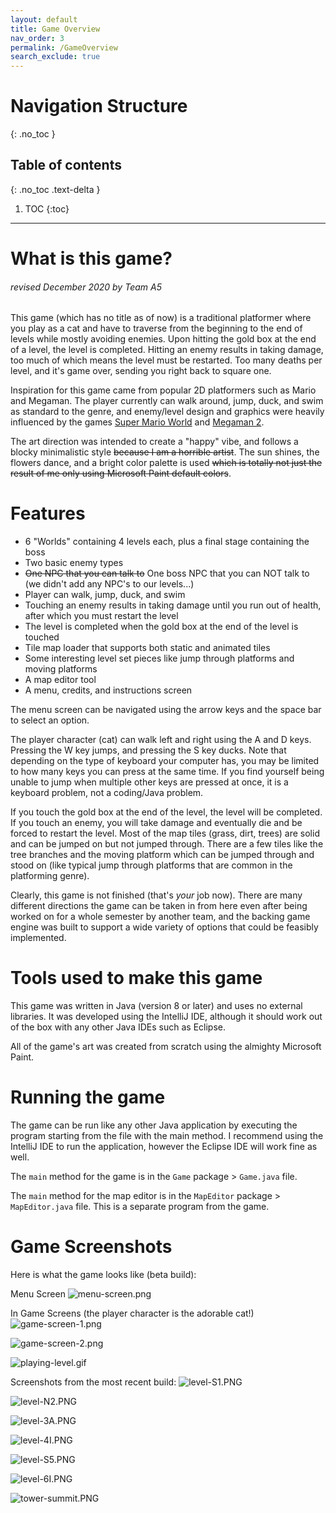 ```yaml
---
layout: default
title: Game Overview
nav_order: 3
permalink: /GameOverview
search_exclude: true
---
```


# Navigation Structure
{: .no_toc }

## Table of contents
{: .no_toc .text-delta }

1. TOC
{:toc}

---

# What is this game?
###### revised December 2020 by Team A5

This game (which has no title as of now) is a traditional platformer where you play as a cat and have to traverse from the beginning to the end of 
levels while mostly avoiding enemies. Upon hitting the gold box at the end of a level, the level is completed. Hitting an enemy results in taking damage, too much of which means the level must be restarted.
Too many deaths per level, and it's game over, sending you right back to square one.

Inspiration for this game came from popular 2D platformers such as Mario and Megaman. The player currently can walk around, jump, duck, and swim as standard to the genre,
and enemy/level design and graphics were heavily influenced by the games [Super Mario World](https://www.youtube.com/watch?v=ta7ufW0Prws) and [Megaman 2](https://www.youtube.com/watch?v=vuJ8Qr-3_zg).

The art direction was intended to create a "happy" vibe, and follows a blocky minimalistic style ~~because I am a horrible artist~~.
The sun shines, the flowers dance, and a bright color palette is used ~~which is totally not just the result of me only using Microsoft Paint default colors~~.

# Features

- 6 "Worlds" containing 4 levels each, plus a final stage containing the boss
- Two basic enemy types
- ~~One NPC that you can talk to~~ One boss NPC that you can NOT talk to (we didn't add any NPC's to our levels...)
- Player can walk, jump, duck, and swim
- Touching an enemy results in taking damage until you run out of health, after which you must restart the level
- The level is completed when the gold box at the end of the level is touched
- Tile map loader that supports both static and animated tiles
- Some interesting level set pieces like jump through platforms and moving platforms
- A map editor tool
- A menu, credits, and instructions screen

The menu screen can be navigated using the arrow keys and the space bar to select an option.

The player character (cat) can walk left and right using the A and D keys. Pressing the W key jumps, and pressing the
S key ducks. Note that depending on the type of keyboard your computer has, you may be limited to how many keys you can press at the same time.
If you find yourself being unable to jump when multiple other keys are pressed at once, it is a keyboard problem, not a coding/Java problem.

If you touch the gold box at the end of the level, the level will be completed. If you touch an enemy, you will take damage and eventually die and be forced to restart the level. Most of the map tiles
(grass, dirt, trees) are solid and can be jumped on but not jumped through. There are a few tiles like the tree branches and the moving platform which
can be jumped through and stood on (like typical jump through platforms that are common in the platforming genre).

Clearly, this game is not finished (that's *your* job now). There are many different directions the game can be taken in from here
even after being worked on for a whole semester by another team, and the backing game engine was built to support a wide variety of options that could be feasibly implemented.

# Tools used to make this game

This game was written in Java (version 8 or later) and uses no external libraries. It was developed using the IntelliJ IDE,
although it should work out of the box with any other Java IDEs such as Eclipse. 

All of the game's art was created from scratch using the almighty Microsoft Paint.

# Running the game

The game can be run like any other Java application by executing the program starting from the file with the main method. I recommend using
the IntelliJ IDE to run the application, however the Eclipse IDE will work fine as well.

The `main` method for the game is in the `Game` package > `Game.java` file.

The `main` method for the map editor is in the `MapEditor` package > `MapEditor.java` file. This is a separate program
from the game.

# Game Screenshots

Here is what the game looks like (beta build):

Menu Screen
![menu-screen.png](../assets/images/menu-screen.png)

In Game Screens (the player character is the adorable cat!)
![game-screen-1.png](../assets/images/game-screen-1.png)

![game-screen-2.png](../assets/images/game-screen-2.png)

![playing-level.gif](../assets/images/playing-level.gif)

Screenshots from the most recent build:
![level-S1.PNG](../assets/images/level-S1.PNG)

![level-N2.PNG](../assets/images/level-N2.PNG)

![level-3A.PNG](../assets/images/level-3A.PNG)

![level-4I.PNG](../assets/images/level-4I.PNG)

![level-S5.PNG](../assets/images/level-S5.PNG)

![level-6I.PNG](../assets/images/level-6I.PNG)

![tower-summit.PNG](../assets/images/tower-summit.PNG)